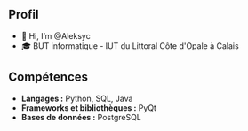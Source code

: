 ## Profil

- 👋 Hi, I’m @Aleksyc
- 🎓 BUT informatique - IUT du Littoral Côte d'Opale à Calais

## Compétences

- **Langages :** Python, SQL, Java
- **Frameworks et bibliothèques :** PyQt
- **Bases de données :** PostgreSQL

<!---
Aleksyc/Aleksyc is a ✨ special ✨ repository because its `README.md` (this file) appears on your GitHub profile.
You can click the Preview link to take a look at your changes.
--->
